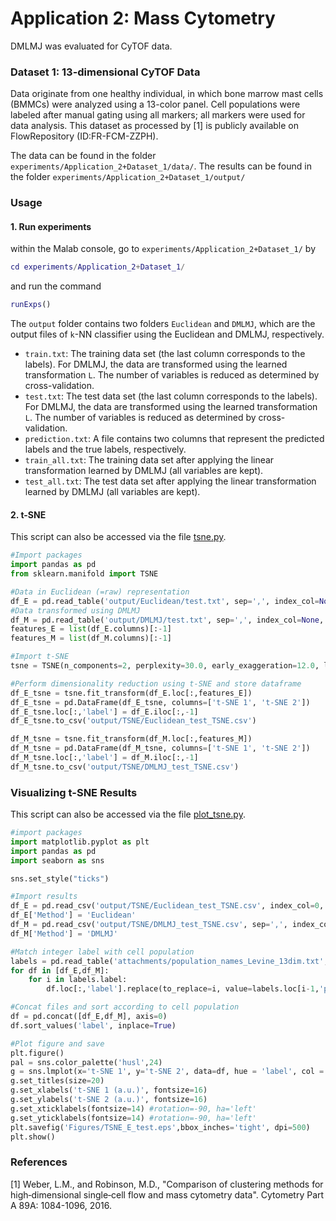# Application 2: Mass Cytometry
DMLMJ was evaluated for CyTOF data.
### Dataset 1: 13-dimensional CyTOF Data
Data originate from one healthy individual, in which bone marrow mast cells (BMMCs) were analyzed using a 13-color panel. Cell populations were labeled after manual gating using all markers; all markers were used for data analysis. This dataset as processed by [1] is publicly available on FlowRepository (ID:FR-FCM-ZZPH).

The data can be found in the folder ``experiments/Application_2+Dataset_1/data/``.
The results can be found in the folder ``experiments/Application_2+Dataset_1/output/``
### Usage
#### 1. Run experiments
within the Malab console, go to ``experiments/Application_2+Dataset_1/`` by
```matlab
cd experiments/Application_2+Dataset_1/
```
and run the command
```matlab
runExps()
```
The ``output`` folder contains two folders ``Euclidean`` and ``DMLMJ``, which are the output files of `k`-NN classifier using the Euclidean and DMLMJ, respectively. 
- ``train.txt``:  The training data set (the last column corresponds to the labels). For DMLMJ, the data are transformed using the learned transformation ``L``. The number of variables is reduced as determined by cross-validation. 
- ``test.txt``: The test data set (the last column corresponds to the labels). For DMLMJ, the data are transformed using the learned transformation ``L``. The number of variables is reduced as determined by cross-validation. 
- ``prediction.txt``: A file contains two columns that represent the predicted labels and the true labels, respectively.
- ``train_all.txt``: The training data set after applying the linear transformation learned by DMLMJ (all variables are kept).
- ``test_all.txt``: The test data set after applying the linear transformation learned by DMLMJ (all variables are kept).

#### 2. t-SNE
This script can also be accessed via the file [tsne.py](https://github.com/bacnguyencong/CytoDMLMJ/blob/master/experiments/Application_2%2BDataset_1/tsne.py). 
```python
#Import packages
import pandas as pd
from sklearn.manifold import TSNE

#Data in Euclidean (=raw) representation
df_E = pd.read_table('output/Euclidean/test.txt', sep=',', index_col=None, header=None)
#Data transformed using DMLMJ
df_M = pd.read_table('output/DMLMJ/test.txt', sep=',', index_col=None, header=None)
features_E = list(df_E.columns)[:-1]
features_M = list(df_M.columns)[:-1]

#Import t-SNE
tsne = TSNE(n_components=2, perplexity=30.0, early_exaggeration=12.0, learning_rate=200.0, n_iter=1000, n_iter_without_progress=300, min_grad_norm=1e-07, metric='euclidean', init='pca', random_state=27, method='barnes_hut', angle=0.5)

#Perform dimensionality reduction using t-SNE and store dataframe
df_E_tsne = tsne.fit_transform(df_E.loc[:,features_E])
df_E_tsne = pd.DataFrame(df_E_tsne, columns=['t-SNE 1', 't-SNE 2'])
df_E_tsne.loc[:,'label'] = df_E.iloc[:,-1]
df_E_tsne.to_csv('output/TSNE/Euclidean_test_TSNE.csv')

df_M_tsne = tsne.fit_transform(df_M.loc[:,features_M])
df_M_tsne = pd.DataFrame(df_M_tsne, columns=['t-SNE 1', 't-SNE 2'])
df_M_tsne.loc[:,'label'] = df_M.iloc[:,-1]
df_M_tsne.to_csv('output/TSNE/DMLMJ_test_TSNE.csv')
```

### Visualizing t-SNE Results 
This script can also be accessed via the file [plot_tsne.py](https://github.com/bacnguyencong/CytoDMLMJ/blob/master/experiments/Application_2%2BDataset_1/plot_tsne.py). 
```python 
#import packages
import matplotlib.pyplot as plt
import pandas as pd
import seaborn as sns

sns.set_style("ticks")

#Import results
df_E = pd.read_csv('output/TSNE/Euclidean_test_TSNE.csv', index_col=0, header=0)
df_E['Method'] = 'Euclidean'
df_M = pd.read_csv('output/TSNE/DMLMJ_test_TSNE.csv', sep=',', index_col=0, header=0)
df_M['Method'] = 'DMLMJ'

#Match integer label with cell population
labels = pd.read_table('attachments/population_names_Levine_13dim.txt', index_col=None, header=0)
for df in [df_E,df_M]:
    for i in labels.label: 
        df.loc[:,'label'].replace(to_replace=i, value=labels.loc[i-1,'population'], inplace=True)     

#Concat files and sort according to cell population
df = pd.concat([df_E,df_M], axis=0)
df.sort_values('label', inplace=True)

#Plot figure and save
plt.figure() 
pal = sns.color_palette('husl',24)
g = sns.lmplot(x='t-SNE 1', y='t-SNE 2', data=df, hue = 'label', col = 'Method', col_order=['Euclidean','DMLMJ'], fit_reg=False, aspect=1.2, palette=pal, legend=True)
g.set_titles(size=20)
g.set_xlabels('t-SNE 1 (a.u.)', fontsize=16)
g.set_ylabels('t-SNE 2 (a.u.)', fontsize=16)
g.set_xticklabels(fontsize=14) #rotation=-90, ha='left'
g.set_yticklabels(fontsize=14) #rotation=-90, ha='left'
plt.savefig('Figures/TSNE_E_test.eps',bbox_inches='tight', dpi=500)
plt.show()
```
### References
[1] Weber, L.M., and Robinson, M.D., "Comparison of clustering methods for high‐dimensional single‐cell flow and mass cytometry data". Cytometry Part A 89A: 1084-1096, 2016. 